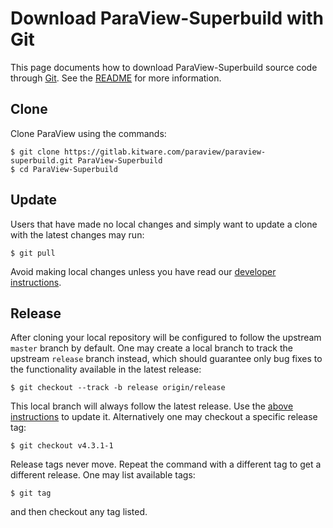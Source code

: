 Download ParaView-Superbuild with Git
=====================================

This page documents how to download ParaView-Superbuild source code through [Git][].
See the [README](README.md) for more information.

[Git]: http://git-scm.com

Clone
-----

Clone ParaView using the commands:

    $ git clone https://gitlab.kitware.com/paraview/paraview-superbuild.git ParaView-Superbuild
    $ cd ParaView-Superbuild

Update
------

Users that have made no local changes and simply want to update a
clone with the latest changes may run:

    $ git pull

Avoid making local changes unless you have read our [developer instructions][].

[developer instructions]: develop.md

Release
-------

After cloning your local repository will be configured to follow the upstream
`master` branch by default.  One may create a local branch to track the
upstream `release` branch instead, which should guarantee only bug fixes to
the functionality available in the latest release:

    $ git checkout --track -b release origin/release

This local branch will always follow the latest release.
Use the [above instructions](#update) to update it.
Alternatively one may checkout a specific release tag:

    $ git checkout v4.3.1-1

Release tags never move.  Repeat the command with a different tag to get a
different release.  One may list available tags:

    $ git tag

and then checkout any tag listed.
